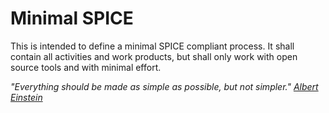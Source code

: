 Minimal SPICE
=============

This is intended to define a minimal SPICE compliant process. 
It shall contain all activities and work products, but shall only work with open source tools
and with minimal effort.

*"Everything should be made as simple as possible, but not simpler." [Albert Einstein](http://www.brainyquote.com/quotes/quotes/a/alberteins103652.html)*
